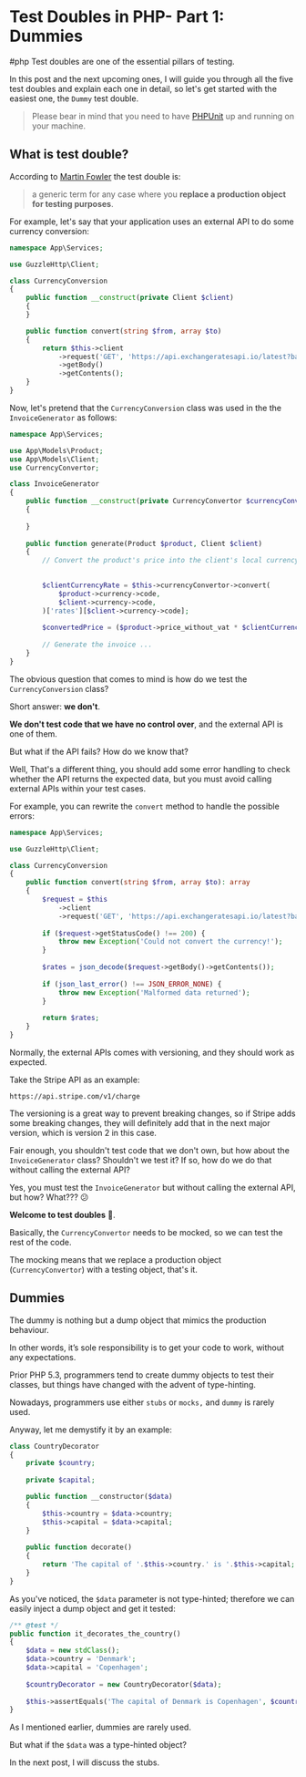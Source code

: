 # Test Doubles in PHP- Part 1: Dummies
#php
Test doubles are one of the essential pillars of testing.

In this post and the next upcoming ones, I will guide you through all the five test doubles and explain each one in detail, so let's get started with the easiest one, the `Dummy` test double.

> Please bear in mind that you need to have [PHPUnit](https://phpunit.de) up and running on your machine.  

## What is test double?
According to [Martin Fowler](https://martinfowler.com/bliki/TestDouble.html) the test double is:

> a generic term for any case where you **replace a production object for testing purposes**.  

For example, let's say that your application uses an external API to do some currency conversion:
```php
namespace App\Services;

use GuzzleHttp\Client;

class CurrencyConversion
{
    public function __construct(private Client $client)
    {
    }

    public function convert(string $from, array $to)
    {
        return $this->client
            ->request('GET', 'https://api.exchangeratesapi.io/latest?base=' . $from . '&symbols=' . implode(',', $to))
            ->getBody()
            ->getContents();
    }
}

```

Now, let's pretend that the `CurrencyConversion` class was used in the the `InvoiceGenerator` as follows:
```php
namespace App\Services;

use App\Models\Product;
use App\Models\Client;
use CurrencyConvertor;

class InvoiceGenerator
{
    public function __construct(private CurrencyConvertor $currencyConvertor)
    {
    
    }
    
    public function generate(Product $product, Client $client)
    {
        // Convert the product's price into the client's local currency

        
        $clientCurrencyRate = $this->currencyConvertor->convert(
            $product->currency->code,
            $client->currency->code,
        )['rates'][$client->currency->code];
        
        $convertedPrice = ($product->price_without_vat * $clientCurrencyRate);
        
        // Generate the invoice ...
    }
}
```

The obvious question that comes to mind is how do we test the `CurrencyConversion` class?

Short answer: **we don't**.

**We don't test code that we have no control over**, and the external API is one of them.

But what if the API fails? How do we know that?

Well, That's a different thing, you should add some error handling to check whether the API returns the expected data, but you must avoid calling external APIs within your test cases.

For example, you can rewrite the `convert` method to handle the possible errors:
```php
namespace App\Services;

use GuzzleHttp\Client;

class CurrencyConversion
{
    public function convert(string $from, array $to): array
    {
        $request = $this
            ->client
            ->request('GET', 'https://api.exchangeratesapi.io/latest?base='.$from.'&symbols='.implode(',', $to);
            
        if ($request->getStatusCode() !== 200) {
            throw new Exception('Could not convert the currency!');
        }
        
        $rates = json_decode($request->getBody()->getContents());
        
        if (json_last_error() !== JSON_ERROR_NONE) {
            throw new Exception('Malformed data returned');
        }
        
        return $rates;
    }
}
```

Normally, the external APIs comes with versioning, and they should work as expected.

Take the Stripe API as an example:
```text
https://api.stripe.com/v1/charge
```

The versioning is a great way to prevent breaking changes, so if Stripe adds some breaking changes, they will definitely add that in the next major version, which is version 2 in this case.

Fair enough, you shouldn't test code that we don't own, but how about the `InvoiceGenerator` class? Shouldn't we test it? If so, how do we do that without calling the external API?

Yes, you must test the `InvoiceGenerator` but without calling the external API, but how? What??? 😕

**Welcome to test doubles** 🚀.

Basically, the `CurrencyConvertor` needs to be mocked, so we can test the rest of the code.

The mocking means that we replace a production object (`CurrencyConvertor`) with a testing object, that's it.

## Dummies
The dummy is nothing but a dump object that mimics the production behaviour.

In other words, it’s sole responsibility is to get your code to work, without any expectations.

Prior PHP 5.3, programmers tend to create dummy objects to test their classes, but things have changed with the advent of type-hinting.

Nowadays, programmers use either `stubs` or `mocks,` and `dummy` is rarely used.

Anyway, let me demystify it by an example:
```php
class CountryDecorator
{
    private $country;
    
    private $capital;

    public function __constructor($data)
    {
        $this->country = $data->country;
        $this->capital = $data->capital;
    }
    
    public function decorate()
    {
        return 'The capital of '.$this->country.' is '.$this->capital;
    }
}
```

As you've noticed, the `$data` parameter is not type-hinted; therefore we can easily inject a dump object and get it tested:
```php
/** @test */
public function it_decorates_the_country()
{
    $data = new stdClass();
    $data->country = 'Denmark';
    $data->capital = 'Copenhagen';
    
    $countryDecorator = new CountryDecorator($data);
    
    $this->assertEquals('The capital of Denmark is Copenhagen', $countryDecorator->decorate());
}
```

As I mentioned earlier, dummies are rarely used.

But what if the `$data` was a type-hinted object?

In the next post, I will discuss the stubs.
